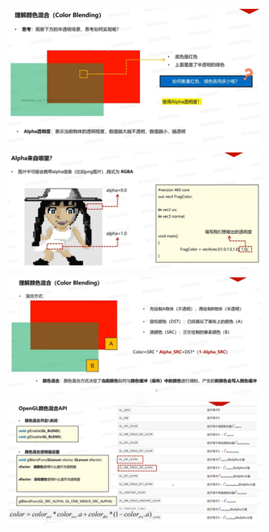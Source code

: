 ![输入图片说明](/imgs/2025-02-09/wwIrPFJqrCqPUI3f.png)

![输入图片说明](/imgs/2025-02-09/M2cmKZDTB2hzYRUb.png)

![输入图片说明](/imgs/2025-02-09/4nwcUZKuakqegXwQ.png)

![输入图片说明](/imgs/2025-02-09/BqQV5TQaFPc4iNTu.png)
<!--stackedit_data:
eyJoaXN0b3J5IjpbODQyNTA1OTA1LDE3MzM0NDg3MzgsLTg5Nj
IxODExOSwtMjA4ODc0NjYxMl19
-->